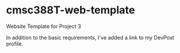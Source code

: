 # cmsc388T-web-template

Website Template for Project 3

In addition to the basic requirements, I've added a link to my DevPost profile.
